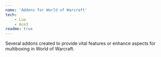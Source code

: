 ```yaml
---
name: 'Addons for World of Warcraft'
tech:
    - Lua
    - Ace3
readme: true
---
```


Several addons created to provide vital features or enhance aspects for multiboxing in World of Warcraft.